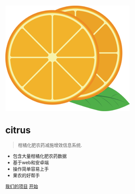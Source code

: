 ![logo](citrus_logo_small.png)

# citrus

> 柑橘化肥农药减施增效信息系统.

* 包含大量柑橘化肥农药数据
* 基于web和安卓端
* 操作简单容易上手 
* 果农的好帮手

[我们的项目](https://gitlab.com/hzau-citrus/citrus-web)
[开始](#quick-start)
